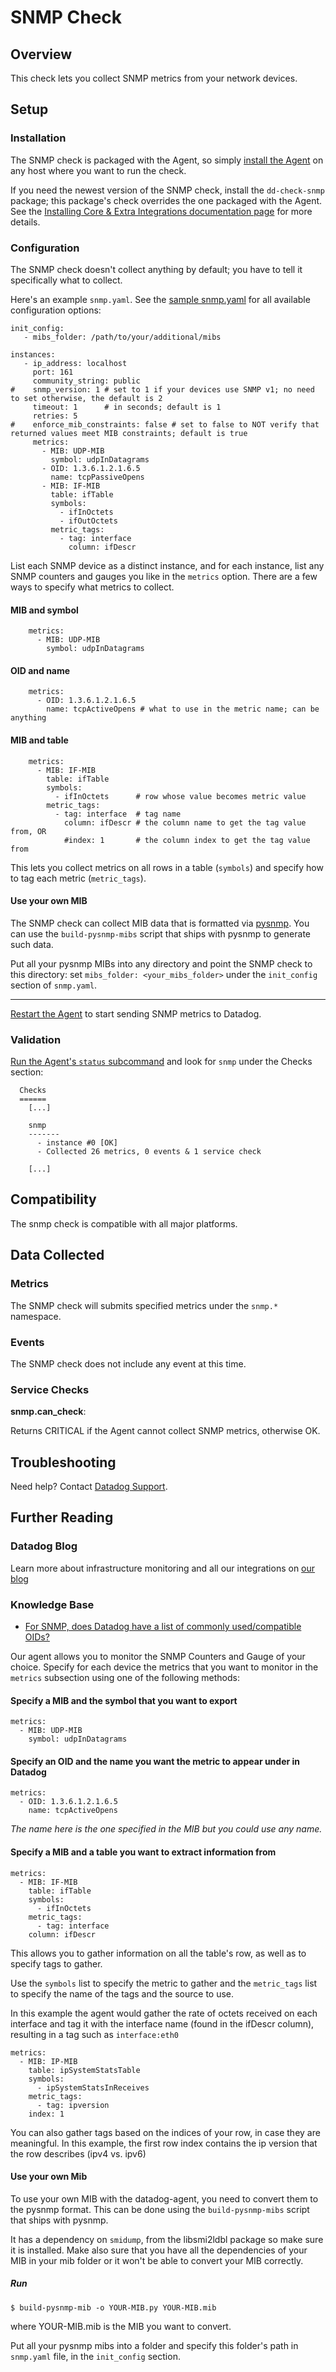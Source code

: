 # SNMP Check

## Overview

This check lets you collect SNMP metrics from your network devices.

## Setup
### Installation

The SNMP check is packaged with the Agent, so simply [install the Agent](https://app.datadoghq.com/account/settings#agent) on any host where you want to run the check.

If you need the newest version of the SNMP check, install the `dd-check-snmp` package; this package's check overrides the one packaged with the Agent. See the [Installing Core & Extra Integrations documentation page](https://docs.datadoghq.com/agent/faq/install-core-extra/) for more details.

### Configuration

The SNMP check doesn't collect anything by default; you have to tell it specifically what to collect.

Here's an example `snmp.yaml`. See the [sample snmp.yaml](https://github.com/DataDog/integrations-core/blob/master/snmp/conf.yaml.example) for all available configuration options:

```
init_config:
   - mibs_folder: /path/to/your/additional/mibs

instances:
   - ip_address: localhost
     port: 161
     community_string: public
#    snmp_version: 1 # set to 1 if your devices use SNMP v1; no need to set otherwise, the default is 2
     timeout: 1      # in seconds; default is 1
     retries: 5
#    enforce_mib_constraints: false # set to false to NOT verify that returned values meet MIB constraints; default is true
     metrics:
       - MIB: UDP-MIB
         symbol: udpInDatagrams
       - OID: 1.3.6.1.2.1.6.5
         name: tcpPassiveOpens
       - MIB: IF-MIB
         table: ifTable
         symbols:
           - ifInOctets
           - ifOutOctets
         metric_tags:
           - tag: interface
             column: ifDescr
```

List each SNMP device as a distinct instance, and for each instance, list any SNMP counters and gauges you like in the `metrics` option. There are a few ways to specify what metrics to collect.

#### MIB and symbol

```
    metrics:
      - MIB: UDP-MIB
        symbol: udpInDatagrams
```

#### OID and name

```
    metrics:
      - OID: 1.3.6.1.2.1.6.5
        name: tcpActiveOpens # what to use in the metric name; can be anything
```

#### MIB and table

```
    metrics:
      - MIB: IF-MIB
        table: ifTable
        symbols:
          - ifInOctets      # row whose value becomes metric value
        metric_tags:
          - tag: interface  # tag name
            column: ifDescr # the column name to get the tag value from, OR
            #index: 1       # the column index to get the tag value from
```

This lets you collect metrics on all rows in a table (`symbols`) and specify how to tag each metric (`metric_tags`).

#### Use your own MIB

The SNMP check can collect MIB data that is formatted via [pysnmp](https://pypi.python.org/pypi/pysnmp). You can use the `build-pysnmp-mibs` script that ships with pysnmp to generate such data.

Put all your pysnmp MIBs into any directory and point the SNMP check to this directory: set `mibs_folder: <your_mibs_folder>` under the `init_config` section of `snmp.yaml`.

---

[Restart the Agent](https://docs.datadoghq.com/agent/faq/agent-commands/#start-stop-restart-the-agent) to start sending SNMP metrics to Datadog.

### Validation

[Run the Agent's `status` subcommand](https://docs.datadoghq.com/agent/faq/agent-commands/#agent-status-and-information) and look for `snmp` under the Checks section:

```
  Checks
  ======
    [...]

    snmp
    -------
      - instance #0 [OK]
      - Collected 26 metrics, 0 events & 1 service check

    [...]
```

## Compatibility

The snmp check is compatible with all major platforms.

## Data Collected
### Metrics

The SNMP check will submits specified metrics under the `snmp.*` namespace.

### Events
The SNMP check does not include any event at this time.

### Service Checks

**snmp.can_check**:

Returns CRITICAL if the Agent cannot collect SNMP metrics, otherwise OK.

## Troubleshooting
Need help? Contact [Datadog Support](http://docs.datadoghq.com/help/).

## Further Reading
### Datadog Blog
Learn more about infrastructure monitoring and all our integrations on [our blog](https://www.datadoghq.com/blog/)

### Knowledge Base

* [For SNMP, does Datadog have a list of commonly used/compatible OIDs?  ](https://docs.datadoghq.com/integrations/faq/for-snmp-does-datadog-have-a-list-of-commonly-used-compatible-oids)

Our agent allows you to monitor the SNMP Counters and Gauge of your choice. Specify for each device the metrics that you want to monitor in the ```metrics``` subsection using one of the following methods:

#### Specify a MIB and the symbol that you want to export

    metrics:
      - MIB: UDP-MIB
        symbol: udpInDatagrams

#### Specify an OID and the name you want the metric to appear under in Datadog

    metrics:
      - OID: 1.3.6.1.2.1.6.5
        name: tcpActiveOpens

*The name here is the one specified in the MIB but you could use any name.*

#### Specify a MIB and a table you want to extract information from

    metrics:
      - MIB: IF-MIB
        table: ifTable
        symbols:
          - ifInOctets
        metric_tags:
          - tag: interface
        column: ifDescr

This allows you to gather information on all the table's row, as well as to specify tags to gather.

Use the ```symbols``` list to specify the metric to gather and the ```metric_tags``` list to specify the name of the tags and the source to use.

In this example the agent would gather the rate of octets received on each interface and tag it with the interface name (found in the ifDescr column), resulting in a tag such as ```interface:eth0```

    metrics:
      - MIB: IP-MIB
        table: ipSystemStatsTable
        symbols:
          - ipSystemStatsInReceives
        metric_tags:
          - tag: ipversion
        index: 1

You can also gather tags based on the indices of your row, in case they are meaningful. In this example, the first row index contains the ip version that the row describes (ipv4 vs. ipv6)

#### Use your own Mib

To use your own MIB with the datadog-agent, you need to convert them to the pysnmp format. This can be done using the ```build-pysnmp-mibs``` script that ships with pysnmp.

It has a dependency on ```smidump```, from the libsmi2ldbl package so make sure it is installed. Make also sure that you have all the dependencies of your MIB in your mib folder or it won't be able to convert your MIB correctly.

##### Run

    $ build-pysnmp-mib -o YOUR-MIB.py YOUR-MIB.mib

where YOUR-MIB.mib is the MIB you want to convert.

Put all your pysnmp mibs into a folder and specify this folder's path in ```snmp.yaml``` file, in the ```init_config``` section.
